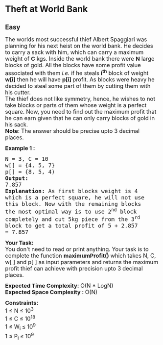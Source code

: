# Theft at World Bank
## Easy 
<div class="problem-statement" style="user-select: auto;">
                <p style="user-select: auto;"></p><p style="user-select: auto;"><span style="font-size: 18px; user-select: auto;">The worlds most successful thief Albert Spaggiari was planning for his next heist on the world bank. He decides to carry a sack with him, which can carry a maximum weight&nbsp;of <strong style="user-select: auto;">C</strong> kgs. Inside the world bank there were <strong style="user-select: auto;">N</strong>&nbsp;large blocks of gold. All the blocks have some profit value associated with them<em style="user-select: auto;"> i.e.</em> if he steals <strong style="user-select: auto;">i<sup style="user-select: auto;">th</sup></strong> block of weight <strong style="user-select: auto;">w[i]</strong> then he will have <strong style="user-select: auto;">p[i] </strong>profit. As blocks were heavy he decided to steal some part of them by cutting them&nbsp;with his cutter.<br style="user-select: auto;">
The thief does not like symmetry, hence, he wishes to not take blocks or parts of them whose weight is a perfect square. Now, you need to find out the maximum profit that he can earn given that he can only carry blocks of gold in his sack.&nbsp;<br style="user-select: auto;">
<strong style="user-select: auto;">Note</strong>: The answer should be precise upto 3 decimal places.</span></p>

<p style="user-select: auto;"><span style="font-size: 18px; user-select: auto;"><strong style="user-select: auto;">Example 1 :</strong></span></p>

<pre style="user-select: auto;"><span style="font-size: 18px; user-select: auto;">N = 3, C = 10
w[] = {4, 5, 7}
p[] = {8, 5, 4)
<strong style="user-select: auto;">Output: </strong>
7.857
<strong style="user-select: auto;">Explanation: </strong>As first blocks weight is 4
which is a perfect square, he will not use 
this block. Now with the remaining blocks 
the most optimal way is to use 2<sup style="user-select: auto;">nd</sup> block 
completely and cut 5kg piece from the 3<sup style="user-select: auto;">rd</sup> 
block to get a total profit of 5 + 2.857 
= 7.857</span></pre>

<p style="user-select: auto;"><span style="font-size: 18px; user-select: auto;"><strong style="user-select: auto;">Your Task:</strong><br style="user-select: auto;">
You don't need to read or print anything. Your task is to complete the function&nbsp;<strong style="user-select: auto;">maximumProfit()</strong>&nbsp;which takes N, C, w[ ] and p[ ]&nbsp;as input parameters and returns the maximum profit thief can achieve with precision&nbsp;upto 3 decimal places.</span></p>

<p style="user-select: auto;"><span style="font-size: 18px; user-select: auto;"><strong style="user-select: auto;">Expected Time Complexity:&nbsp;</strong>O(N * LogN)<br style="user-select: auto;">
<strong style="user-select: auto;">Expected Space Complexity :&nbsp;</strong>O(N)</span></p>

<p style="user-select: auto;"><span style="font-size: 18px; user-select: auto;"><strong style="user-select: auto;">Constraints:</strong><br style="user-select: auto;">
1 ≤ N ≤&nbsp;10<sup style="user-select: auto;">3</sup><br style="user-select: auto;">
1&nbsp;≤&nbsp;C ≤&nbsp;10<sup style="user-select: auto;">18</sup><br style="user-select: auto;">
1 ≤&nbsp;W<sub style="user-select: auto;">i&nbsp;</sub>≤&nbsp;10<sup style="user-select: auto;">9</sup><br style="user-select: auto;">
1 ≤&nbsp;P<sub style="user-select: auto;">i&nbsp;</sub>≤&nbsp;10<sup style="user-select: auto;">9</sup></span></p>
 <p style="user-select: auto;"></p>
            </div>